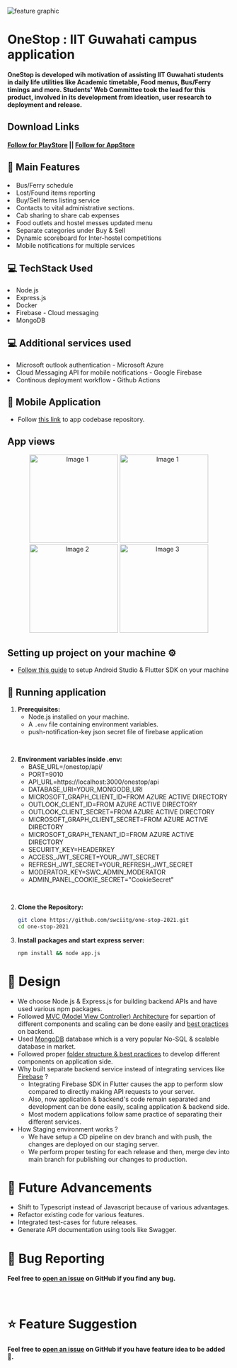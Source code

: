![feature graphic](https://user-images.githubusercontent.com/75874394/192554328-370aece6-9697-4878-92b8-eb120d07e1b1.png)
<br />

# OneStop : IIT Guwahati campus application
#### OneStop is developed wih motivation of assisting IIT Guwahati students in daily life utilities like Academic timetable, Food menus, Bus/Ferry timings and more. Students' Web Committee took the lead for this product, involved in its development from ideation, user research to deployment and release.

## Download Links
#### [Follow for PlayStore](https://play.google.com/store/apps/details?id=com.swciitg.onestop2) || [Follow for AppStore](https://apps.apple.com/in/app/onestop-iitg/id1642792642)

## 🧩 Main Features
#### <ul>
<li>Bus/Ferry schedule</li>
<li>Lost/Found items reporting</li>
<li>Buy/Sell items listing service</li>
<li>Contacts to vital administrative sections.</li>
<li>Cab sharing to share cab expenses</li>
<li>Food outlets and hostel messes updated menu</li>
<li>Separate categories under Buy & Sell</li>
<li>Dynamic scoreboard for Inter-hostel competitions</li>
<li>Mobile notifications for multiple services</li>
</ul>

## 💻 TechStack Used
#### <ul>
<li>Node.js</li>
<li>Express.js</li>
<li>Docker</li>
<li>Firebase - Cloud messaging</li>
<li>MongoDB</li>
</ul>

## 💻 Additional services used
#### <ul>
<li>Microsoft outlook authentication - Microsoft Azure</li>
<li>Cloud Messaging API for mobile notifications - Google Firebase</li>
<li>Continous deployment workflow - Github Actions</li>
</ul>

## 🍁 Mobile Application
- Follow [this link](https://github.com/swciitg/onestop_flutter) to app codebase repository.


## App views
<div align="center">
  <img src="./public/screenshots/home-page.png" alt="Image 1" width="200" />
  <img src="./public/screenshots/food-page.png" alt="Image 1" width="200" />
  <img src="./public/screenshots/profile-setup.png" alt="Image 2" width="200" />
  <img src="./public/screenshots/academic-timetable.png" alt="Image 3" width="200" />
</div>

## Setting up project on your machine ⚙️
- [Follow this guide](https://swciitg.notion.site/Day-1-f6ea19b1d7ff410e8ec03683772f4cd0) to setup Android Studio & Flutter SDK on your machine

## 🎪 Running application

1. **Prerequisites:**
   - Node.js installed on your machine.
   - A `.env` file containing environment variables.
   - push-notification-key json secret file of firebase application

</br>

2. **Environment variables inside .env:**
    - BASE_URL=/onestop/api/
    - PORT=9010
    - API_URL=https://localhost:3000/onestop/api
    - DATABASE_URI=YOUR_MONGODB_URI
    - MICROSOFT_GRAPH_CLIENT_ID=FROM AZURE ACTIVE DIRECTORY
    - OUTLOOK_CLIENT_ID=FROM AZURE ACTIVE DIRECTORY
    - OUTLOOK_CLIENT_SECRET=FROM AZURE ACTIVE DIRECTORY
    - MICROSOFT_GRAPH_CLIENT_SECRET=FROM AZURE ACTIVE DIRECTORY
    - MICROSOFT_GRAPH_TENANT_ID=FROM AZURE ACTIVE DIRECTORY
    - SECURITY_KEY=HEADERKEY
    - ACCESS_JWT_SECRET=YOUR_JWT_SECRET
    - REFRESH_JWT_SECRET=YOUR_REFRESH_JWT_SECRET
    - MODERATOR_KEY=SWC_ADMIN_MODERATOR
   - ADMIN_PANEL_COOKIE_SECRET="CookieSecret"

</br>

2. **Clone the Repository:**
   ```bash
   git clone https://github.com/swciitg/one-stop-2021.git
   cd one-stop-2021

3. **Install packages and start express server:**
   ```bash
   npm install && node app.js


# 🎨 Design

- We choose Node.js & Express.js for building backend APIs and have used various npm packages.
- Followed [MVC (Model View Controller) Architecture](https://www.w3schools.in/mvc-architecture) for separtion of different components and scaling can be done easily and [best practices](https://github.com/goldbergyoni/nodebestpractices) on backend.
- Used [MongoDB](https://www.mongodb.com) database which is a very popular No-SQL & scalable database in market.
- Followed proper [folder structure & best practices](https://www.geeksforgeeks.org/flutter-file-structure/) to develop different components on application side.
- Why built separate backend service instead of integrating services like [Firebase](https://firebase.google.com/) ?
    - Integrating Firebase SDK in Flutter causes the app to perform slow compared to directly making API requests to your server.
    - Also, now application & backend's code remain separated and development can be done easily, scaling application & backend side.
    - Most modern applications follow same practice of separating their different services.
- How Staging environment works ?
    - We have setup a CD pipeline on dev branch and with push, the changes are deployed on our staging server.
    - We perform proper testing for each release and then, merge dev into main branch for publishing our changes to production.

# 🧛 Future Advancements
- Shift to Typescript instead of Javascript because of various advantages.
- Refactor existing code for various features.
- Integrated test-cases for future releases.
- Generate API documentation using tools like Swagger.

# 🐛 Bug Reporting
#### Feel free to [open an issue](https://github.com/swciitg/one-stop-2021/issues) on GitHub if you find any bug.

<br />

# ⭐ Feature Suggestion
#### Feel free to [open an issue](https://github.com/swciitg/one-stop-2021/issues) on GitHub if you have feature idea to be added 🙌.
